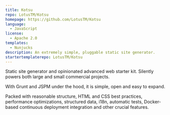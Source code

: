 ```yaml
---
title: Kotsu
repo: LotusTM/Kotsu
homepage: https://github.com/LotusTM/Kotsu
language:
  - JavaScript
license:
  - Apache 2.0
templates:
  - Nunjucks
description: An extremely simple, pluggable static site generator.
startertemplaterepo: LotusTM/Kotsu
---
```


Static site generator and opinionated advanced web starter kit. Silently powers both large and small commercial projects.

With Grunt and JSPM under the hood, it is simple, open and easy to expand.

Packed with reasonable structure, HTML and CSS best practices, performance optimizations, structured data, i18n, automatic tests, Docker-based continuous deployment integration and other crucial features.
